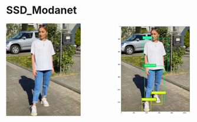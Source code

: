 # SSD_Modanet

<img src="https://github.com/BlackeWhite/SSD_Modanet/blob/master/Examples/2020-06-23_17-31-49_UTC.jpg" width="40%" style="float:left">
<img src="https://github.com/BlackeWhite/SSD_Modanet/blob/master/Examples/Cattura.PNG" width="40%" style="float:right">
